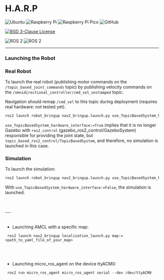 # H.A.R.P

![Ubuntu](https://img.shields.io/badge/Ubuntu-E95420?style=plastic&logo=ubuntu&logoColor=white)
![Raspberry Pi](https://img.shields.io/badge/Raspberry%20Pi-A22846?style=plastic&logo=Raspberry%20Pi&logoColor=white)
![Raspberry Pi Pico](https://img.shields.io/badge/Raspberry%20Pi%20Pico-008287?style=plastic&logo=Raspberry%20Pi&logoColor=white)
![GitHub](https://img.shields.io/badge/github-%23121011.svg?style=plastic&logo=github&logoColor=white)

[![BSD 3-Clause License](https://img.shields.io/badge/License-BSD%203--Clause-0EA94B)](https://opensource.org/licenses/BSD-3-Clause)

![ROS 2](https://img.shields.io/badge/ROS2-humble-0EA94B?style=flat&logo=ros&logoColor=22314E)
![ROS 2](https://img.shields.io/badge/ROS2-humble-0EA94B?style=flat&logo=ros&logoColor=white&labelColor=22314E)

---

### Launching the Robot

### Real Robot

To launch the real robot (publishing motor commands on the `/topic_based_joint_commands` topic) by publishing velocity commands on the `/omnidirectional_controller/cmd_vel_unstamped` topic:

Navigation should remap `/cmd_vel` to this topic during deployment (requires real hardware: not tested yet).

```bash
ros2 launch robot_bringup nav2_bringup.launch.py use_TopicBasedSystem_hardware_interface:=True
```

`use_TopicBasedSystem_hardware_interface:=True` implies that it is no longer Gazebo with `ros2_control` (gazebo_ros2_control/GazeboSystem) responsible for providing the joint state, but `topic_based_ros2_control/TopicBasedSystem`, and therefore, no simulation is launched in this case.

### Simulation

To launch the simulation:

```bash
ros2 launch robot_bringup nav2_bringup.launch.py use_TopicBasedSystem_hardware_interface:=False
```

With `use_TopicBasedSystem_hardware_interface:=False`, the simulation is launched.


<br>
<br>
---
<br>
<br>

- Launching AMCL with a specific map:
```
 ros2 launch nav2_bringup localization_launch.py map:=<path_to_yaml_file_of_your_map>
```
<br>
<br>

- Launching micro_ros_agent on the device ttyACM0:
```
 ros2 run micro_ros_agent micro_ros_agent serial --dev /dev/ttyACM0
```
